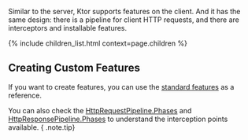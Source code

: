 [//]: # (title: Features)
[//]: # (caption: Http Client Features)
[//]: # (category: clients)
[//]: # (permalink: /clients/http-client/features.html)
[//]: # (children: /clients/http-client/features/)
[//]: # (ktor_version_review: 1.2.0)

Similar to the server, Ktor supports features on the client. And it has the same design:
there is a pipeline for client HTTP requests, and there are interceptors and installable features.

{% include children_list.html context=page.children %}

## Creating Custom Features

If you want to create features, you can use the [standard features](https://github.com/ktorio/ktor/tree/master/ktor-client/ktor-client-core/common/src/io/ktor/client/features) as a reference.

You can also check the [HttpRequestPipeline.Phases](https://github.com/ktorio/ktor/blob/master/ktor-client/ktor-client-core/common/src/io/ktor/client/request/HttpRequestPipeline.kt)
and [HttpResponsePipeline.Phases](https://github.com/ktorio/ktor/blob/master/ktor-client/ktor-client-core/common/src/io/ktor/client/response/HttpResponsePipeline.kt)
to understand the interception points available.
{ .note.tip}